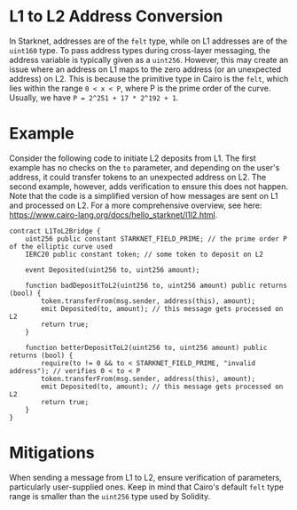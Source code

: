 # L1 to L2 Address Conversion

In Starknet, addresses are of the `felt` type, while on L1 addresses are of the `uint160` type. To pass address types during cross-layer messaging, the address variable is typically given as a `uint256`. However, this may create an issue where an address on L1 maps to the zero address (or an unexpected address) on L2. This is because the primitive type in Cairo is the `felt`, which lies within the range `0 < x < P`, where P is the prime order of the curve. Usually, we have `P = 2^251 + 17 * 2^192 + 1`.

# Example

Consider the following code to initiate L2 deposits from L1. The first example has no checks on the `to` parameter, and depending on the user's address, it could transfer tokens to an unexpected address on L2. The second example, however, adds verification to ensure this does not happen. Note that the code is a simplified version of how messages are sent on L1 and processed on L2. For a more comprehensive overview, see here: https://www.cairo-lang.org/docs/hello_starknet/l1l2.html.

```solidity
contract L1ToL2Bridge {
    uint256 public constant STARKNET_FIELD_PRIME; // the prime order P of the elliptic curve used
    IERC20 public constant token; // some token to deposit on L2

    event Deposited(uint256 to, uint256 amount);

    function badDepositToL2(uint256 to, uint256 amount) public returns (bool) {
        token.transferFrom(msg.sender, address(this), amount);
        emit Deposited(to, amount); // this message gets processed on L2
        return true;
    }

    function betterDepositToL2(uint256 to, uint256 amount) public returns (bool) {
        require(to != 0 && to < STARKNET_FIELD_PRIME, "invalid address"); // verifies 0 < to < P
        token.transferFrom(msg.sender, address(this), amount);
        emit Deposited(to, amount); // this message gets processed on L2
        return true;
    }
}
```

# Mitigations

When sending a message from L1 to L2, ensure verification of parameters, particularly user-supplied ones. Keep in mind that Cairo's default `felt` type range is smaller than the `uint256` type used by Solidity.
